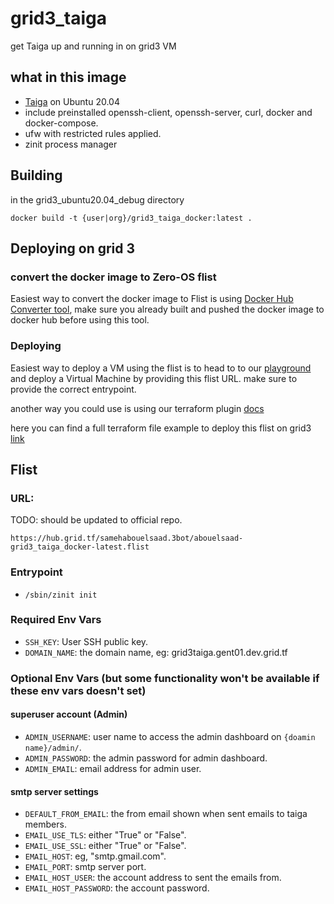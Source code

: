 # grid3_taiga

get Taiga up and running in on grid3 VM

## what in this image
- [Taiga](https://www.taiga.io/) on Ubuntu 20.04
- include preinstalled openssh-client, openssh-server, curl, docker and docker-compose.
- ufw with restricted rules applied.
- zinit process manager

## Building

in the grid3_ubuntu20.04_debug directory

`docker build -t {user|org}/grid3_taiga_docker:latest .`

## Deploying on grid 3

### convert the docker image to Zero-OS flist
Easiest way to convert the docker image to Flist is using [Docker Hub Converter tool](https://hub.grid.tf/docker-convert), make sure you already built and pushed the docker image to docker hub before using this tool.

### Deploying
Easiest way to deploy a VM using the flist is to head to to our [playground](https://play.grid.tf) and deploy a Virtual Machine by providing this flist URL.
make sure to provide the correct entrypoint.

another way you could use is using our terraform plugin [docs](https://github.com/threefoldtech/terraform-provider-grid)

here you can find a full terraform file example to deploy this flist on grid3 [link](https://github.com/threefoldtech/terraform-provider-grid/tree/development/examples/resources) 

## Flist
### URL:
TODO: should be updated to official repo.
```
https://hub.grid.tf/samehabouelsaad.3bot/abouelsaad-grid3_taiga_docker-latest.flist
```

### Entrypoint
- `/sbin/zinit init`


### Required Env Vars
- `SSH_KEY`: User SSH public key.
- `DOMAIN_NAME`: the domain name, eg: grid3taiga.gent01.dev.grid.tf

### Optional Env Vars (but some functionality won't be available if these env vars doesn't set)

#### superuser account (Admin)
- `ADMIN_USERNAME`: user name to access the admin dashboard on `{doamin name}/admin/`.
- `ADMIN_PASSWORD`: the admin password for admin dashboard.
- `ADMIN_EMAIL`: email address for admin user.

#### smtp server settings
- `DEFAULT_FROM_EMAIL`: the from email shown when sent emails to taiga members.
- `EMAIL_USE_TLS`: either "True" or "False".
- `EMAIL_USE_SSL`: either "True" or "False".
- `EMAIL_HOST`: eg, "smtp.gmail.com".
- `EMAIL_PORT`: smtp server port.
- `EMAIL_HOST_USER`: the account address to sent the emails from.
- `EMAIL_HOST_PASSWORD`: the account password.
